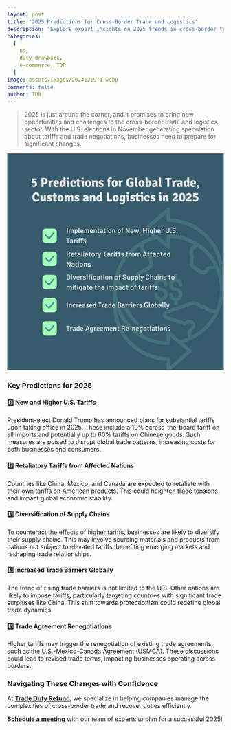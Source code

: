 ```yaml
---
layout: post
title: "2025 Predictions for Cross-Border Trade and Logistics"
description: "Explore expert insights on 2025 trends in cross-border trade, including tariffs, supply chain shifts, and global trade barriers."
categories:
  [
    us,
    duty drawback,
    e-commerce, TDR
  ]
image: assets/images/20241219-1.webp
comments: false
author: TDR
---
```


> 2025 is just around the corner, and it promises to bring new opportunities and challenges to the cross-border trade and logistics sector. With the U.S. elections in November generating speculation about tariffs and trade negotiations, businesses need to prepare for significant changes.

![Our Key 2025 preditions](/assets/images/20241219-2.webp)

### Key Predictions for 2025

#### 1️⃣ New and Higher U.S. Tariffs

President-elect Donald Trump has announced plans for substantial tariffs upon taking office in 2025. These include a 10% across-the-board tariff on all imports and potentially up to 60% tariffs on Chinese goods. Such measures are poised to disrupt global trade patterns, increasing costs for both businesses and consumers.

#### 2️⃣ Retaliatory Tariffs from Affected Nations

Countries like China, Mexico, and Canada are expected to retaliate with their own tariffs on American products. This could heighten trade tensions and impact global economic stability.

#### 3️⃣ Diversification of Supply Chains

To counteract the effects of higher tariffs, businesses are likely to diversify their supply chains. This may involve sourcing materials and products from nations not subject to elevated tariffs, benefiting emerging markets and reshaping trade relationships.

#### 4️⃣ Increased Trade Barriers Globally

The trend of rising trade barriers is not limited to the U.S. Other nations are likely to impose tariffs, particularly targeting countries with significant trade surpluses like China. This shift towards protectionism could redefine global trade dynamics.

#### 5️⃣ Trade Agreement Renegotiations

Higher tariffs may trigger the renegotiation of existing trade agreements, such as the U.S.-Mexico-Canada Agreement (USMCA). These discussions could lead to revised trade terms, impacting businesses operating across borders.

### Navigating These Changes with Confidence

At [**Trade Duty Refund**](https://tradedutyrefund.com), we specialize in helping companies manage the complexities of cross-border trade and recover duties efficiently.

[**Schedule a meeting**](https://tradedutyrefund.com/make-an-appointment.html) with our team of experts to plan for a successful 2025!
